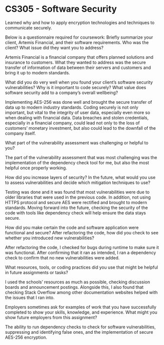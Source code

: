 # CS305 - Software Security
Learned why and how to apply encryption technologies and techniques to communicate securely.

Below is a questionnaire required for coursework:
Briefly summarize your client, Artemis Financial, and their software requirements. Who was the client? What issue did they want you to address?

Artemis Financial is a financial company that offers planned solutions and insurance to customers. What they wanted to address was the secure transfer of information of data between their servers and customers and bring it up to modern standards. 

What did you do very well when you found your client’s software security vulnerabilities? Why is it important to code securely? What value does software security add to a company’s overall wellbeing?

Implementing AES-256 was done well and brought the secure transfer of data up to modern industry standards. Coding securely is not only important, but vital to the integrity of user data, especially even more so when dealing with financial data. Data breaches and stolen credentials, especially in a financial company, could lead not only to the loss of customers’ monetary investment, but also could lead to the downfall of the company itself. 

What part of the vulnerability assessment was challenging or helpful to you?

The part of the vulnerability assessment that was most challenging was the implementation of the dependency check tool for me, but also the most helpful once properly working.

How did you increase layers of security? In the future, what would you use to assess vulnerabilities and decide which mitigation techniques to use?

Testing was done and it was found that most vulnerabilities were due to older libraries that were used in the previous code. In addition, not using HTTPS protocol and secure AES were rectified and brought to modern standards. Moving forward into the future, checking the security of the code with tools like dependency check will help ensure the data stays secure. 

How did you make certain the code and software application were functional and secure? After refactoring the code, how did you check to see whether you introduced new vulnerabilities?

After refactoring the code, I checked for bugs during runtime to make sure it was functional. After confirming that it ran as intended, I ran a dependency check to confirm that no new vulnerabilities were added. 

What resources, tools, or coding practices did you use that might be helpful in future assignments or tasks?

I used the schools’ resources as much as possible, checking discussion boards and announcement postings. Alongside this, I also found that checking Stack Overflow among other documentation websites helped with the issues that I ran into.

Employers sometimes ask for examples of work that you have successfully completed to show your skills, knowledge, and experience. What might you show future employers from this assignment?

The ability to run dependency checks to check for software vulnerabilities, suppressing and identifying false ones, and the implementation of secure AES-256 encryption. 
